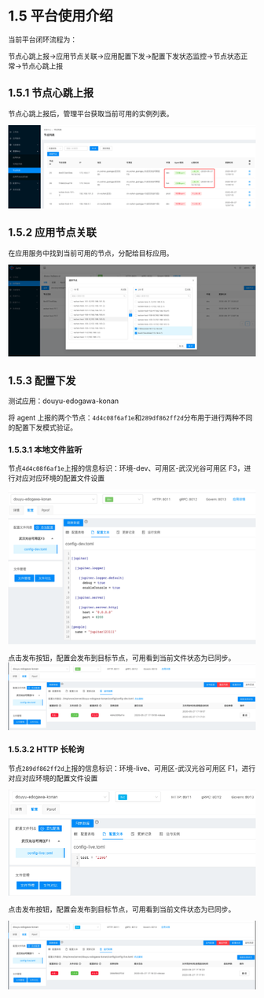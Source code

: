 # 1.5 平台使用介绍

当前平台闭环流程为：

节点心跳上报->应用节点关联->应用配置下发->配置下发状态监控->节点状态正常->节点心跳上报

## 1.5.1 节点心跳上报

节点心跳上报后，管理平台获取当前可用的实例列表。

![节点心跳上报](../static/juno/9.1.1-1.png)

## 1.5.2 应用节点关联

在应用服务中找到当前可用的节点，分配给目标应用。

![应用节点关联](../static/juno/9.1.2-1.png)

## 1.5.3 配置下发

测试应用：douyu-edogawa-konan

将 agent 上报的两个节点：`4d4c08f6af1e`和`289df862ff2d`分布用于进行两种不同的配置下发模式验证。

### 1.5.3.1 本地文件监听

节点`4d4c08f6af1e`上报的信息标识：环境-dev、可用区-武汉光谷可用区 F3，进行对应对应环境的配置文件设置

![--](../static/juno/9.1.3-1.png)

点击发布按钮，配置会发布到目标节点，可用看到当前文件状态为已同步。
![--](../static/juno/9.1.3-2.png)


### 1.5.3.2 HTTP 长轮询

节点`289df862ff2d`上报的信息标识：环境-live、可用区-武汉光谷可用区 F1，进行对应对应环境的配置文件设置

![--](../static/juno/9.1.3-3.png)

点击发布按钮，配置会发布到目标节点，可用看到当前文件状态为已同步。

![--](../static/juno/9.1.3-4.png)
